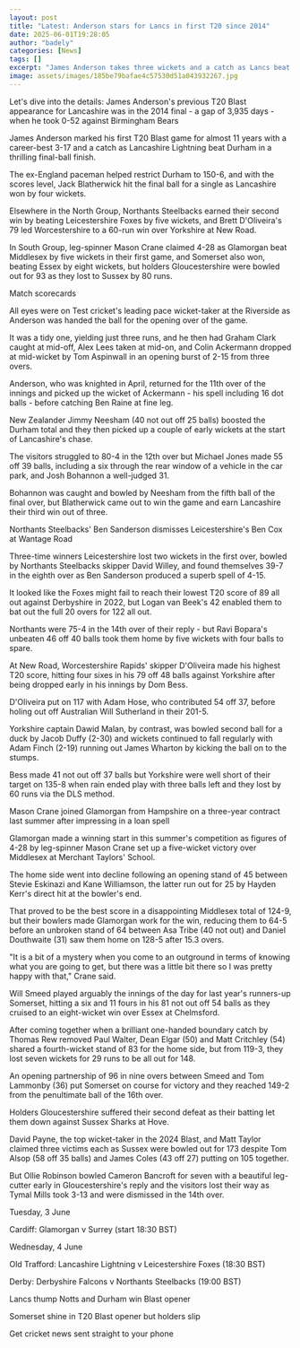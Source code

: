 ```yaml
---
layout: post
title: "Latest: Anderson stars for Lancs in first T20 since 2014"
date: 2025-06-01T19:28:05
author: "badely"
categories: [News]
tags: []
excerpt: "James Anderson takes three wickets and a catch as Lancs beat Durham, while Glamorgan defeat Middlesex in the T20 Blast."
image: assets/images/185be79bafae4c57530d51a043932267.jpg
---
```


Let's dive into the details: James Anderson's previous T20 Blast appearance for Lancashire was in the 2014 final - a gap of 3,935 days - when he took 0-52 against Birmingham Bears

James Anderson marked his first T20 Blast game for almost 11 years with a career-best 3-17 and a catch as Lancashire Lightning beat Durham in a thrilling final-ball finish.

The ex-England paceman helped restrict Durham to 150-6, and with the scores level, Jack Blatherwick hit the final ball for a single as Lancashire won by four wickets. 

Elsewhere in the North Group, Northants Steelbacks earned their second win by beating Leicestershire Foxes by five wickets, and Brett D'Oliveira's 79 led Worcestershire to a 60-run win over Yorkshire at New Road.

In South Group, leg-spinner Mason Crane claimed 4-28 as Glamorgan beat Middlesex by five wickets in their first game, and Somerset also won, beating Essex by eight wickets, but holders Gloucestershire were bowled out for 93 as they lost to Sussex by 80 runs.

Match scorecards

All eyes were on Test cricket's leading pace wicket-taker at the Riverside as Anderson was handed the ball for the opening over of the game.

It was a tidy one, yielding just three runs, and he then had Graham Clark caught at mid-off, Alex Lees taken at mid-on, and Colin Ackermann dropped at mid-wicket by Tom Aspinwall in an opening burst of 2-15 from three overs.

Anderson, who was knighted in April, returned for the 11th over of the innings and picked up the wicket of Ackermann - his spell including 16 dot balls - before catching Ben Raine at fine leg.

New Zealander Jimmy Neesham (40 not out off 25 balls) boosted the Durham total  and they then picked up a couple of early wickets at the start of Lancashire's chase.

The visitors struggled to 80-4 in the 12th over but Michael Jones made 55 off 39 balls, including a six through the rear window of a vehicle in the car park, and Josh Bohannon a well-judged 31.

Bohannon was caught and bowled by Neesham from the fifth ball of the final over, but Blatherwick came out to win the game and earn Lancashire their third win out of three. 

Northants Steelbacks' Ben Sanderson dismisses Leicestershire's Ben Cox at Wantage Road

Three-time winners Leicestershire lost two wickets in the first over, bowled by Northants Steelbacks skipper David Willey, and found themselves 39-7 in the eighth over as Ben Sanderson produced a superb spell of 4-15.

It looked like the Foxes might fail to reach their lowest T20 score of 89 all out against Derbyshire in 2022, but Logan van Beek's 42 enabled them to bat out the full 20 overs for 122 all out.

Northants were 75-4 in the 14th over of their reply - but Ravi Bopara's unbeaten 46 off 40 balls took them home by five wickets with four balls to spare.

At New Road, Worcestershire Rapids' skipper D'Oliveira made his highest T20 score, hitting four sixes in his 79 off 48 balls against Yorkshire after being dropped early in his innings by Dom Bess.

D'Oliveira put on 117 with Adam Hose, who contributed 54 off 37, before holing out off Australian Will Sutherland in their 201-5.

Yorkshire captain Dawid Malan, by contrast, was bowled second ball for a duck by Jacob Duffy (2-30) and wickets continued to fall regularly with Adam Finch (2-19) running out James Wharton by kicking the ball on to the stumps.

Bess made 41 not out off 37 balls but Yorkshire were well short of their target on 135-8 when rain ended play with three balls left and they lost by 60 runs via the DLS method.

Mason Crane joined Glamorgan from Hampshire on a three-year contract last summer after impressing in a loan spell

Glamorgan made a winning start in this summer's competition as figures of 4-28 by leg-spinner Mason Crane set up a five-wicket victory over Middlesex at Merchant Taylors' School.

The home side went into decline following an opening stand of 45 between Stevie Eskinazi and Kane Williamson, the latter run out for 25 by Hayden Kerr's direct hit at the bowler's end.

That proved to be the best score in a disappointing Middlesex total of 124-9, but their bowlers made Glamorgan work for the win, reducing them to 64-5 before an unbroken stand of 64 between Asa Tribe (40 not out) and Daniel Douthwaite (31) saw them home on 128-5 after 15.3 overs.

"It is a bit of a mystery when you come to an outground in terms of knowing what you are going to get, but there was a little bit there so I was  pretty happy with that," Crane said.

Will Smeed played arguably the innings of the day for last year's runners-up Somerset, hitting a six and 11 fours in his 81 not out off 54 balls as they cruised to an eight-wicket win over Essex at Chelmsford.

After coming together when a brilliant one-handed boundary catch by Thomas Rew removed Paul Walter, Dean Elgar (50) and Matt Critchley (54) shared a fourth-wicket stand of 83 for the home side, but from 119-3, they lost seven wickets for 29 runs to be all out for 148.

An opening partnership of 96 in nine overs between Smeed and Tom Lammonby (36) put Somerset on course for victory and they reached 149-2 from the penultimate ball of the 16th over. 

Holders Gloucestershire suffered their second defeat as their batting let them down against Sussex Sharks at Hove.

David Payne, the top wicket-taker in the 2024 Blast, and Matt Taylor claimed three victims each as Sussex were bowled out for 173 despite Tom Alsop (58 off 35 balls) and James Coles (43 off 27) putting on 105 together.

But Ollie Robinson bowled Cameron Bancroft for seven with a beautiful leg-cutter early in Gloucestershire's reply and the visitors lost their way as Tymal Mills took 3-13 and were dismissed in the 14th over.

Tuesday, 3 June

Cardiff: Glamorgan v Surrey (start 18:30 BST)

Wednesday, 4 June

Old Trafford: Lancashire Lightning v Leicestershire Foxes (18:30 BST)

Derby: Derbyshire Falcons v Northants Steelbacks (19:00 BST)

Lancs thump Notts and Durham win Blast opener

Somerset shine in T20 Blast opener but holders slip

Get cricket news sent straight to your phone

